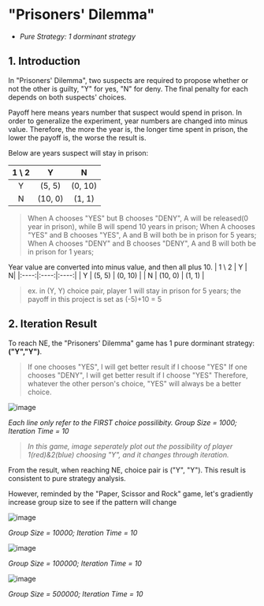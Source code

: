 # "Prisoners' Dilemma"  
+ *Pure Strategy: 1 dorminant strategy*

## 1. Introduction

In "Prisoners' Dilemma", two suspects are required to propose whether or not the other is guilty, "Y" for yes, "N" for deny. The final penalty for each depends on both suspects' choices.

Payoff here means years number that suspect would spend in prison.
In order to generalize the experiment, year numbers are changed into minus value.
Therefore, the more the year is, the longer time spent in prison, the lower the payoff is, the worse the result is.

Below are years suspect will stay in prison:

| 1 \ 2 | Y | N|
|:----:|:----:|:----:|
| Y | (5, 5) | (0, 10) |
| N | (10, 0) | (1, 1) |
> When A chooses "YES" but B chooses "DENY", A will be released(0 year in prison), while B will spend 10 years in prison;
> When A chooses "YES" and B chooses "YES", A and B will both be in prison for 5 years;
> When A chooses "DENY" and B chooses "DENY", A and B will both be in prison for 1 years;

Year value are converted into minus value, and then all plus 10.
| 1 \ 2 | Y | N|
|:----:|:----:|:----:|
| Y | (5, 5) | (0, 10) |
| N | (10, 0) | (1, 1) |
> ex. in (Y, Y) choice pair, player 1 will stay in prison for 5 years; 
>	 the payoff in this project is set as (-5)+10 = 5

## 2. Iteration Result

To reach NE, the "Prisoners' Dilemma" game has 1 pure dorminant strategy: **("Y","Y")**.
> If one chooses "YES", I will get better result if I choose "YES"
> If one chooses "DENY", I will get better result if I choose "YES"
> Therefore, whatever the other person's choice, "YES" will always be a better choice.

![image](https://github.com/CnDE-M/Game_Theory_Model_Iteration_strategy/blob/master/result_images/prisoners_dilemma_1000.png)

*Each line only refer to the FIRST choice possilibity. Group Size = 1000; Iteration Time = 10*
> *In this game, image seperately plot out the possibility of player 1(red)&2(blue) choosing "Y", and it changes through iteration.*

From the result, when reaching NE, choice pair is ("Y", "Y"). This result is consistent to pure strategy analysis.

However, reminded by the "Paper, Scissor and Rock" game, let's gradiently increase group size to see if the pattern will change

![image](https://github.com/CnDE-M/Game_Theory_Model_Iteration_strategy/blob/master/result_images/prisoners_dilemma_10000.png)

*Group Size = 10000; Iteration Time = 10*

![image](https://github.com/CnDE-M/Game_Theory_Model_Iteration_strategy/blob/master/result_images/prisoners_dilemma_100000.png)

*Group Size = 100000; Iteration Time = 10*

![image](https://github.com/CnDE-M/Game_Theory_Model_Iteration_strategy/blob/master/result_images/prisoners_dilemma_500000.png)

*Group Size = 500000; Iteration Time = 10*
